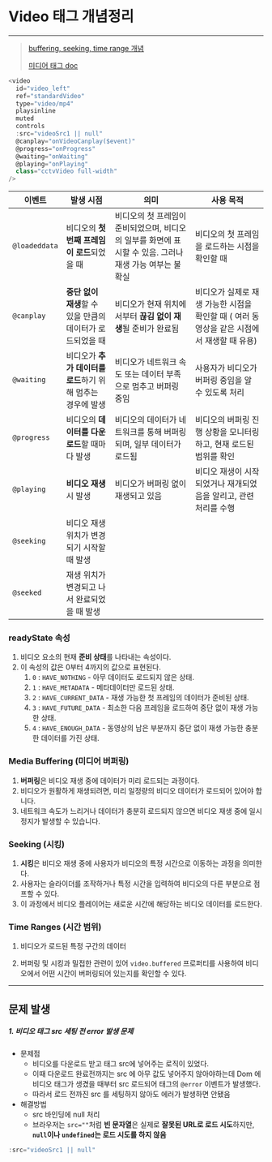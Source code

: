 # Video 태그 개념정리 

---

>[buffering, seeking, time range 개념](https://developer.mozilla.org/en-US/docs/Web/Media/Audio_and_video_delivery/buffering_seeking_time_ranges)
>
>[미디어 태그 doc](https://developer.mozilla.org/en-US/docs/Web/API/HTMLMediaElement)

```js
<video 
  id="video_left" 
  ref="standardVideo"  
  type="video/mp4" 
  playsinline 
  muted 
  controls 
  :src="videoSrc1 || null"
  @canplay="onVideoCanplay($event)" 
  @progress="onProgress" 
  @waiting="onWaiting"
  @playing="onPlaying"
  class="cctvVideo full-width" 
/>
```

| 이벤트        | 발생 시점                                                   | 의미                                                         | 사용 목적                                                    |
| ------------- | ----------------------------------------------------------- | ------------------------------------------------------------ | ------------------------------------------------------------ |
| `@loadeddata` | 비디오의 **첫 번째 프레임이 로드**되었을 때                 | 비디오의 첫 프레임이 준비되었으며, 비디오의 일부를 화면에 표시할 수 있음. 그러나 재생 가능 여부는 불확실 | 비디오의 첫 프레임을 로드하는 시점을 확인할 때               |
| `@canplay`    | **중단 없이 재생**할 수 있을 만큼의 데이터가 로드되었을 때  | 비디오가 현재 위치에서부터 **끊김 없이 재생**될 준비가 완료됨 | 비디오가 실제로 재생 가능한 시점을 확인할 때 ( 여러 동영상을 같은 시점에서 재생할 때 유용) |
| `@waiting`    | 비디오가 **추가 데이터를 로드**하기 위해 멈추는 경우에 발생 | 비디오가 네트워크 속도 또는 데이터 부족으로 멈추고 버퍼링 중임 | 사용자가 비디오가 버퍼링 중임을 알 수 있도록 처리            |
| `@progress`   | 비디오의 **데이터를 다운로드**할 때마다 발생                | 비디오의 데이터가 네트워크를 통해 버퍼링되며, 일부 데이터가 로드됨 | 비디오의 버퍼링 진행 상황을 모니터링하고, 현재 로드된 범위를 확인 |
| `@playing`    | **비디오 재생**시 발생                                      | 비디오가 버퍼링 없이 재생되고 있음                           | 비디오 재생이 시작되었거나 재개되었음을 알리고, 관련 처리를 수행 |
| `@seeking`    | 비디오 재생 위치가 변경되기 시작할 때 발생                  |                                                              |                                                              |
| `@seeked`     | 재생 위치가 변경되고 나서 완료되었을 때 발생                |                                                              |                                                              |

### readyState 속성

1. 비디오 요소의 현재 **준비 상태**를 나타내는 속성이다. 
2. 이 속성의 값은 0부터 4까지의 값으로 표현된다. 
   1. `0` : `HAVE_NOTHING` - 아무 데이터도 로드되지 않은 상태.
   2. `1` : `HAVE_METADATA` - 메타데이터만 로드된 상태.
   3. `2` : `HAVE_CURRENT_DATA` - 재생 가능한 첫 프레임의 데이터가 준비된 상태.
   4. `3` : `HAVE_FUTURE_DATA` - 최소한 다음 프레임을 로드하여 중단 없이 재생 가능한 상태.
   5. `4` : `HAVE_ENOUGH_DATA` - 동영상의 남은 부분까지 중단 없이 재생 가능한 충분한 데이터를 가진 상태.

### Media Buffering (미디어 버퍼링)

1. **버퍼링**은 비디오 재생 중에 데이터가 미리 로드되는 과정이다. 
2. 비디오가 원활하게 재생되려면, 미리 일정량의 비디오 데이터가 로드되어 있어야 합니다. 
3. 네트워크 속도가 느리거나 데이터가 충분히 로드되지 않으면 비디오 재생 중에 일시정지가 발생할 수 있습니다.

### Seeking (시킹)

1. **시킹**은 비디오 재생 중에 사용자가 비디오의 특정 시간으로 이동하는 과정을 의미한다. 
2. 사용자는 슬라이더를 조작하거나 특정 시간을 입력하여 비디오의 다른 부분으로 점프할 수 있다. 
3. 이 과정에서 비디오 플레이어는 새로운 시간에 해당하는 비디오 데이터를 로드한다. 

### Time Ranges (시간 범위)

1. 비디오가 로드된 특정 구간의 데이터

2. 버퍼링 및 시킹과 밀접한 관련이 있어 `video.buffered` 프로퍼티를 사용하여 비디오에서 어떤 시간이 버퍼링되어 있는지를 확인할 수 있다.  

   

---



## 문제 발생

##### 1. 비디오 태그 src 세팅 전 error 발생 문제 

- 문제점
  - 비디오를 다운로드 받고 태그 src에 넣어주는 로직이 있었다. 
  - 이때 다운로드 완료전까지는 src 에 아무 값도 넣어주지 않아야하는데 Dom 에 비디오 태그가 생겼을 때부터 src 로드되어 태그의 `@error` 이벤트가 발생했다. 
  - 따라서 로드 전까진 src 를 세팅하지 않아도 에러가 발생하면 안됐음
- 해결방법
  - src 바인딩에 null 처리 
  - 브라우저는 `src=""`처럼 **빈 문자열**은 실제로 **잘못된 URL로 로드 시도**하지만,
     **`null`이나 `undefined`는 로드 시도를 하지 않음**

```js
:src="videoSrc1 || null"
```

